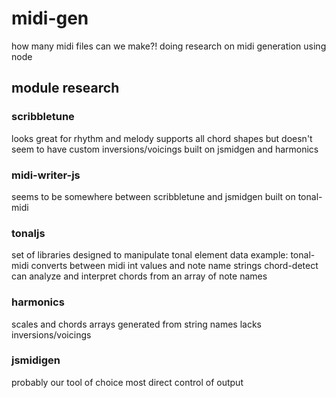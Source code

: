 # midi-gen
how many midi files can we make?!
doing research on midi generation using node

## module research

### scribbletune
looks great for rhythm and melody
supports all chord shapes but doesn't seem to have custom inversions/voicings
built on jsmidgen and harmonics

### midi-writer-js
seems to be somewhere between scribbletune and jsmidgen
built on tonal-midi

### tonaljs
set of libraries designed to manipulate tonal element data
example: tonal-midi converts between midi int values and note name strings
chord-detect can analyze and interpret chords from an array of note names

### harmonics
scales and chords arrays generated from string names
lacks inversions/voicings

### jsmidigen
probably our tool of choice
most direct control of output
